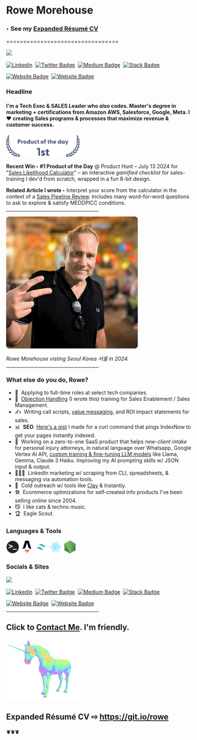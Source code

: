 # Rowe Morehouse

### ‣ See my [Expanded Résumé CV](https://rowe-morehouse.github.io/resume/)
=================================

![](https://komarev.com/ghpvc/?username=rowe-morehouse&style=flat-square&color=ff69bb)

[![Linkedin](https://img.shields.io/badge/Rowe%20Morehouse-blue?style=flat-square&logo=Linkedin&logoColor=white)](https://www.linkedin.com/in/rowe-morehouse/)&nbsp;
[![Twitter Badge](https://img.shields.io/badge/-@objections_dog-black?style=flat-square&logo=X&logoColor=white)](https://x.com/objections_dog)&nbsp;
[![Medium Badge](https://img.shields.io/badge/-Rowe%20on%20Medium-242424?style=flat-square&logo=medium&logoColor=white)](https://medium.com/@rowemore)&nbsp;
[![Stack Badge](https://img.shields.io/badge/-Stack%20Overflow-%23F28033?style=flat-square&logo=medium&logoColor=white)](https://stackoverflow.com/users/1618304/rowe-morehouse)

[![Website Badge](https://img.shields.io/badge/-objections.dog%20|%20personal%20site-26B57A?style=flat-square&logo=google-chrome&logoColor=white)](https://objections.dog)&nbsp;
[![Website Badge](https://img.shields.io/badge/-Rowe%20Morehouse%20Résumé%20CV-3b5998?style=flat-square&logo=google-chrome&logoColor=white)](https://rowe-morehouse.github.io/resume/)

### Headline

#### I'm a Tech Exec & SALES Leader who also codes. Master's degree in marketing + certifications from Amazon AWS, Salesforce, Google, Meta. I ❤ creating Sales programs & processes that maximize revenue & customer success.

<img width="200" src="https://github.com/rowe-morehouse/rowe-morehouse/raw/master/ph-product-of-the-day-630w.png" alt="#1 Product of the Day"><br />

**Recent Win ‣ #1 Product of the Day** @ Product Hunt – July 13 2024 for "<a href="https://objections.dog/sales-likelihood-calculator" target="_blank">Sales Likelihood Calculator</a>" – an interactive _gamified checklist_ for sales-training I dev'd from scratch, wrapped in a fun 8-bit design.

**Related Article I wrote ‣** Interpret your score from the calculator in the context of a <a href="https://objections.dog/sales-pipeline-review" class="" target="_blank">Sales Pipeline Review</a>. Includes many word-for-word questions to ask to explore & satisfy MEDDPICC conditions.

<hr width="50%">

<img src="https://github.com/rowe-morehouse/rowe-morehouse/raw/master/rowe-morehouse.jpg" width="358px" style="border-radius: 8px;">

<i>Rowe Morehouse visting Seoul Korea 서울 in 2024.</i>

<hr width="50%">

### What else do you do, Rowe?

- 🤝&nbsp; Applying to full-time roles at select tech companies.
- 💬&nbsp; <a href="https://objections.dog/sales-tips/handling-of-objections-in-sales" target="_blank">Objection Handling</a> (I wrote this) training for Sales Enablement / Sales Management.
- ✍&nbsp; Writing call scripts, <a href="https://objections.dog/sales-tips/cold-call-script-examples" class="" target="_blank">value messaging</a>, and ROI impact statements for sales.
- 📊&nbsp; **SEO**. <a href="https://gist.github.com/rowe-morehouse/b73cd74f5ed0e60633eb233244bd69e6" target="_blank">Here's a gist</a> I made for a curl command that pings IndexNow to get your pages instantly indexed.
- 🌱&nbsp; Working on a zero-to-one SaaS product that helps _new-client intake_ for personal injury attorneys, in natural language over Whatsapp, Google Vertex AI API, <a href="https://cloud.google.com/vertex-ai?hl=en#train-custom-ml-models" class="" target="_blank">custom training & fine-tuning LLM models</a> like Llama, Gemma, Claude 3 Haiku. Improving my AI prompting skills w/ JSON input & output.
- 🧑‍🤝‍🧑&nbsp; LinkedIn marketing w/ scraping from CLI, spreadsheets, & messaging via automation tools.
- 📧&nbsp; Cold outreach w/ tools like <a href="https://www.clay.com/" class="" target="_blank">Clay</a> & Instantly.
- 🛠&nbsp; Ecommerce optimizations for self-created info products I've been selling online since 2004.
- 😼&nbsp; I like cats & techno music.
- 🏆&nbsp; Eagle Scout.

### Languages & Tools

<code><img height="35" src="https://raw.githubusercontent.com/github/explore/80688e429a7d4ef2fca1e82350fe8e3517d3494d/topics/terminal/terminal.png" alt="javascript"></code>
<code><img height="35" src="https://raw.githubusercontent.com/github/explore/5cc0a03a302ec862c4aeac2a22a513ae31c35432/topics/astro/astro.png" alt="astro"></code>
<code><img height="35" src="https://raw.githubusercontent.com/github/explore/261c2cda92d09ccad6f8b2dc91af32a2a5856989/topics/tailwind/tailwind.png" alt="twailwind"></code>
<code><img height="35" src="https://raw.githubusercontent.com/github/explore/80688e429a7d4ef2fca1e82350fe8e3517d3494d/topics/react/react.png" alt="react"></code>
<code><img height="35" src="https://raw.githubusercontent.com/github/explore/80688e429a7d4ef2fca1e82350fe8e3517d3494d/topics/nodejs/nodejs.png" alt="nodejs"></code>

### Socials & Sites

<!-- <p align="left"> <a href="https://www.codepen.io/Boston343" target="_blank" rel="noreferrer"> <picture> <source media="(prefers-color-scheme: dark)" srcset="https://raw.githubusercontent.com/danielcranney/readme-generator/main/public/icons/socials/codepen-dark.svg" /> <source media="(prefers-color-scheme: light)" srcset="https://raw.githubusercontent.com/danielcranney/readme-generator/main/public/icons/socials/codepen.svg" /> <img src="https://raw.githubusercontent.com/danielcranney/readme-generator/main/public/icons/socials/codepen.svg" width="32" height="32" /> </picture> </a> <a href="https://www.github.com/Boston343" target="_blank" rel="noreferrer"> <picture> <source media="(prefers-color-scheme: dark)" srcset="https://raw.githubusercontent.com/danielcranney/readme-generator/main/public/icons/socials/github-dark.svg" /> <source media="(prefers-color-scheme: light)" srcset="https://raw.githubusercontent.com/danielcranney/readme-generator/main/public/icons/socials/github.svg" /> <img src="https://raw.githubusercontent.com/danielcranney/readme-generator/main/public/icons/socials/github.svg" width="32" height="32" /> </picture> </a> <a href="https://www.x.com/BowTiedWebReapr" target="_blank" rel="noreferrer"> <picture> <source media="(prefers-color-scheme: dark)" srcset="https://raw.githubusercontent.com/danielcranney/readme-generator/main/public/icons/socials/twitter-dark.svg" /> <source media="(prefers-color-scheme: light)" srcset="https://raw.githubusercontent.com/danielcranney/readme-generator/main/public/icons/socials/twitter.svg" /> <img src="https://raw.githubusercontent.com/danielcranney/readme-generator/main/public/icons/socials/twitter.svg" width="32" height="32" /> </picture> </a></p> -->

![](https://komarev.com/ghpvc/?username=rowe-morehouse&style=flat-square&color=ff69bb)

[![Linkedin](https://img.shields.io/badge/Rowe%20Morehouse-blue?style=flat-square&logo=Linkedin&logoColor=white)](https://www.linkedin.com/in/rowe-morehouse/)&nbsp;
[![Twitter Badge](https://img.shields.io/badge/-@objections_dog-black?style=flat-square&logo=X&logoColor=white)](https://x.com/objections_dog)&nbsp;
[![Medium Badge](https://img.shields.io/badge/-Rowe%20on%20Medium-242424?style=flat-square&logo=medium&logoColor=white)](https://medium.com/@rowemore)&nbsp;
[![Stack Badge](https://img.shields.io/badge/-Stack%20Overflow-%23F28033?style=flat-square&logo=medium&logoColor=white)](https://stackoverflow.com/users/1618304/rowe-morehouse)

[![Website Badge](https://img.shields.io/badge/-objections.dog%20|%20personal%20site-26B57A?style=flat-square&logo=google-chrome&logoColor=white)](https://objections.dog)&nbsp;
[![Website Badge](https://img.shields.io/badge/-Rowe%20Morehouse%20Résumé%20CV-3b5998?style=flat-square&logo=google-chrome&logoColor=white)](https://rowe-morehouse.github.io/resume/)

<hr width="50%">

## Click to <a href="https://objections.dog/contact" class="" target="_blank">Contact Me</a>. I'm friendly.

<div align="left">
  <img src="https://github.com/rowe-morehouse/rowe-morehouse/raw/master/main.gif" width="200px"><br />
 <h2>Expanded Résumé CV ⇨ <a href="https://git.io/rowe" class="">https://git.io/rowe</a></h2>
</div>

#### ❦❦❦

<!--
Here are some ideas to get you started:

- 🔭 I’m currently working on ...
- 🌱 I’m currently learning ...
- 👯 I’m looking to collaborate on ...
- 🤔 I’m looking for help with ...
- 💬 Ask me about ...
- 📫 How to reach me: ...
- 😄 Pronouns: ...
- ⚡ Fun fact: ...
-->